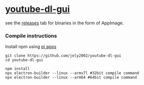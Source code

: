 # [youtube-dl-gui](https://github.com/jely2002/youtube-dl-gui)

see the [releases](https://github.com/ryanfortner/youtube-dl-gui_arm/releases/latest) tab for binaries in the form of AppImage.

### Compile instructions
Install npm using [pi apps](https://github.com/Botspot/pi-apps)
```
git clone https://github.com/jely2002/youtube-dl-gui
cd youtube-dl-gui

npm install
npx electron-builder --linux --armv7l #32bit compile command
npx electron-builder --linux --arm64 #64bit compile command
```
